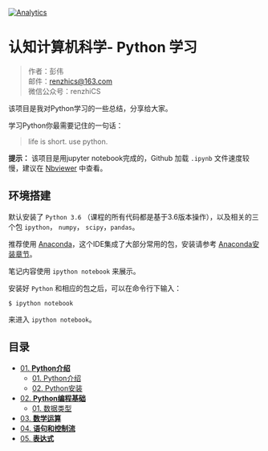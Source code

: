
[![Analytics](https://ga-beacon.appspot.com/UA-109890483-1/notebooks-python)](https://github.com/renzhics/notebooks-python)

# 认知计算机科学- Python 学习

> 作者：彭伟<br>
> 邮件：renzhics@163.com<br>
> 微信公众号：renzhiCS


该项目是我对Python学习的一些总结，分享给大家。


学习Python你最需要记住的一句话：
> life is short. use python.

**提示：** 该项目是用jupyter notebook完成的，Github 加载 `.ipynb` 文件速度较慢，建议在 [Nbviewer](http://nbviewer.ipython.org/github/renzhics/notebooks-python/blob/master/index.ipynb) 中查看。

## 环境搭建


默认安装了 `Python 3.6` （课程的所有代码都是基于3.6版本操作），以及相关的三个包 `ipython`， `numpy`， `scipy`，`pandas`。


推荐使用 [Anaconda](http://www.continuum.io/downloads)，这个IDE集成了大部分常用的包，安装请参考 [Anaconda安装章节](01-python-tools/02-python-install.ipynb)。

笔记内容使用 `ipython notebook` 来展示。

安装好 `Python` 和相应的包之后，可以在命令行下输入：

```
$ ipython notebook
```
来进入 `ipython notebook`。

## 目录


- [01. **Python介绍**](01-python-introduction)
   - [01. Python介绍](01-python-introduction/01-python-introduction.ipynb)
    - [02. Python安装](01-python-introduction/02-python-install.ipynb)
- [02. **Python编程基础**](02-python-essentials)
   - [01. 数据类型](01-python-introduction/01-python-introduction.ipynb)
- [03. **数学运算**](02-python-essentials)
- [04. **语句和控制流**](02-python-essentials)
- [05. **表达式**](02-python-essentials)